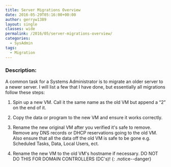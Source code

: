 ```yaml
---
title: Server Migrations Overview
date: 2016-05-29T05:16:00+00:00
author: gerryw1389
layout: single
classes: wide
permalink: /2016/05/server-migrations-overview/
categories:
  - SysAdmin
tags:
  - Migration
---
```

<!--more-->

### Description:

A common task for a Systems Administrator is to migrate an older server to a newer server. I will list a few that I have done, but essentially all migrations follow these steps:

1. Spin up a new VM. Call it the same name as the old VM but append a &#8220;2&#8221; on the end of it.

2. Copy the data or program to the new VM and ensure it works correctly.

3. Rename the new original VM after you verified it's safe to remove. Remove any DNS records or DHCP reservations going to the old VM. Also ensure that all the data off the old VM is safe to be gone e.g. Scheduled Tasks, Data, Local Users, ect.

4. Rename the new VM to the old VM's hostname if necessary. DO NOT DO THIS FOR DOMAIN CONTROLLERS (DC's)!
{: .notice--danger}